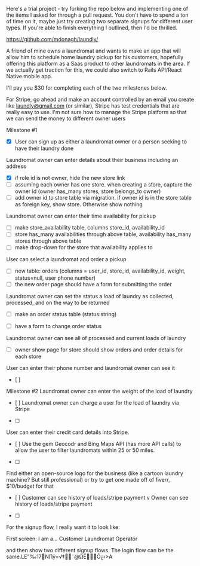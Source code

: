 Here's a trial project - try forking the repo below and implementing one of the items I asked for through a pull request. You don't have to spend a ton of time on it, maybe just try creating two separate signups for different user types. If you're able to finish everything I outlined, then I'd be thrilled.

https://github.com/mdonagh/laundly/

A friend of mine owns a laundromat and wants to make an app that will allow him to schedule home laundry pickup for his customers, hopefully offering this platform as a Saas product to other laundromats in the area. If we actually get traction for this, we could also switch to Rails API/React Native mobile app.

I'll pay you $30 for completing each of the two milestones below.

For Stripe, go ahead and make an account controlled by an email you create like laundly@gmail.com (or similar), Stripe has test credentials that are really easy to use. I'm not sure how to manage the Stripe platform so that we can send the money to different owner users


Milestone #1
- [x] User can sign up as either a laundromat owner or a person seeking to have their laundry done

Laundromat owner can enter details about their business including an address
- [x] if role id is not owner, hide the new store link
- [ ] assuming each owner has one store. when creating a store, capture the owner id (owner has_many stores, store belongs_to owner)
- [ ] add owner id to store table via migration. if owner id is in the store table as foreign key, show store. Otherwise show nothing

Laundromat owner can enter their time availability for pickup
- [ ] make store_availability table, columns store_id, availability_id
- [ ] store has_many availabilities through above table, availability has_many stores through above table
- [ ] make drop-down for the store that availability applies to

User can select a laundromat and order a pickup
- [ ] new table: orders (columns = user_id, store_id, availability_id, weight, status=null, user phone number)
- [ ] the new order page should have a form for submitting the order

Laundromat owner can set the status a load of laundry as collected, processed, and on the way to be returned

- [ ] make an order status table (status:string)

- [ ] have a form to change order status

Laundromat owner can see all of processed and current loads of laundry
- [ ] owner show page for store should show orders and order details for each store

User can enter their phone number and laundromat owner can see it
- [ ] 

Milestone #2
Laundromat owner can enter the weight of the load of laundry
- [ ] 
Laundromat owner can charge a user for the load of laundry via Stripe
- [ ] 
User can enter their credit card details into Stripe.
- [ ] 
Use the gem Geocodr and Bing Maps API (has more API calls) to allow the user to filter laundromats within 25 or 50 miles.
- [ ] 
Find either an open-source logo for the business (like a cartoon laundry machine? But still professional) or try to get one made off of fiverr, $10/budget for that
- [ ] 
Customer can see history of loads/stripe payment
v
Owner can see history of loads/stripe payment
- [ ] 

For the signup flow, I really want it to look like:

First screen:
I am a...
Customer
Laundromat Operator

and then show two different signup flows. The login flow can be the same.LE”‰17N∏ÿ=√‡˜@ΩËÕ¿‹>A